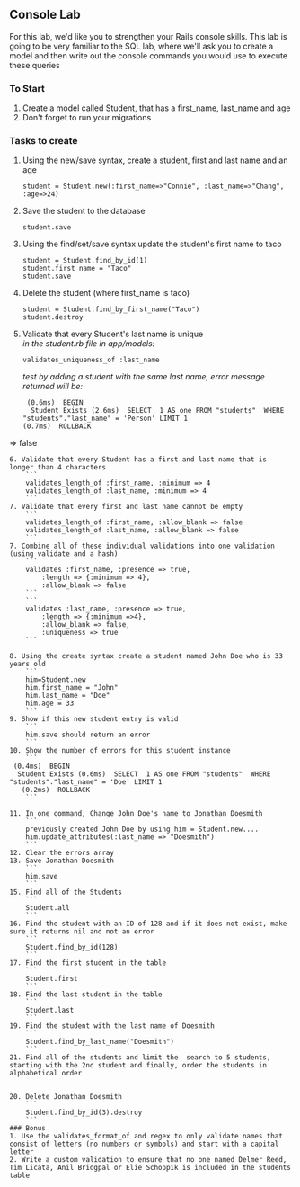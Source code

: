 ## Console Lab

For this lab, we'd like you to strengthen your Rails console skills. This lab is going to be very familiar to the SQL lab, where we'll ask you to create a model and then write out the console commands you would use to execute these queries

### To Start

1. Create a model called Student, that has a first_name, last_name and age
2. Don't forget to run your migrations

### Tasks to create

1. Using the new/save syntax, create a student, first and last name and an age 
	```
	student = Student.new(:first_name=>"Connie", :last_name=>"Chang", :age=>24)
	```	
		
2. Save the student to the database  
	```
	student.save
	```
3. Using the find/set/save syntax update the student's first name to taco
	```
	student = Student.find_by_id(1)
	student.first_name = "Taco"  
	student.save
	```
4.  Delete the student (where first_name is taco)
	```
	student = Student.find_by_first_name("Taco")
	student.destroy
	```

5. Validate that every Student's last name is unique     
  *in the student.rb file in app/models:*
	```
  	validates_uniqueness_of :last_name
	```
	
	*test by adding a student with the same last name, error message returned will be:*
	```
	 (0.6ms)  BEGIN
	  Student Exists (2.6ms)  SELECT  1 AS one FROM "students"  WHERE "students"."last_name" = 'Person' LIMIT 1
   (0.7ms)  ROLLBACK   
=> false
```
6. Validate that every Student has a first and last name that is longer than 4 characters
	```
	validates_length_of :first_name, :minimum => 4                 
	validates_length_of :last_name, :minimum => 4
	```
7. Validate that every first and last name cannot be empty
	```
	validates_length_of :first_name, :allow_blank => false
	validates_length_of :last_name, :allow_blank => false 
	```
7. Combine all of these individual validations into one validation (using validate and a hash)	
	```
	validates :first_name, :presence => true,
		:length => {:minimum => 4},
		:allow_blank => false
	```
	```
	validates :last_name, :presence => true,
		:length => {:minimum =>4},
		:allow_blank => false,
		:uniqueness => true
	```

8. Using the create syntax create a student named John Doe who is 33 years old
	```
	him=Student.new
	him.first_name = "John"
	him.last_name = "Doe"
	him.age = 33
	```
9. Show if this new student entry is valid
	```
	him.save should return an error 
	```
10. Show the number of errors for this student instance
 	```
 (0.4ms)  BEGIN
  Student Exists (0.6ms)  SELECT  1 AS one FROM "students"  WHERE "students"."last_name" = 'Doe' LIMIT 1
   (0.2ms)  ROLLBACK
	```   
   
11. In one command, Change John Doe's name to Jonathan Doesmith 
	```
	previously created John Doe by using him = Student.new....
	him.update_attributes(:last_name => "Doesmith")
	```
12. Clear the errors array
13. Save Jonathan Doesmith
	```
	him.save 
	```
15. Find all of the Students
	```
	Student.all
	```
16. Find the student with an ID of 128 and if it does not exist, make sure it returns nil and not an error
	```
	Student.find_by_id(128)
	```
17. Find the first student in the table
	```
	Student.first
	```
18. Find the last student in the table
	```	
	Student.last
	```
19. Find the student with the last name of Doesmith
	```
	Student.find_by_last_name("Doesmith")
	```
21. Find all of the students and limit the 	search to 5 students, starting with the 2nd student and finally, order the students in alphabetical order


20. Delete Jonathan Doesmith
	```
	Student.find_by_id(3).destroy	
	```
### Bonus
1. Use the validates_format_of and regex to only validate names that consist of letters (no numbers or symbols) and start with a capital letter
2. Write a custom validation to ensure that no one named Delmer Reed, Tim Licata, Anil Bridgpal or Elie Schoppik is included in the students table



